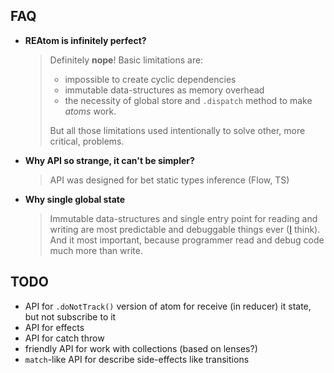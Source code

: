 ## FAQ

- **REAtom is infinitely perfect?**
  > Definitely **nope**! Basic limitations are:
  > - impossible to create cyclic dependencies
  > - immutable data-structures as memory overhead
  > - the necessity of global store and `.dispatch` method to make _atoms_ work.
  >
  > But all those limitations used intentionally to solve other, more critical, problems.
- **Why API so strange, it can't be simpler?**
  > API was designed for bet static types inference (Flow, TS)
- **Why single global state**
  > Immutable data-structures and single entry point for reading and writing are most predictable and debuggable things ever ([I](https://github.com/artalar) think). And it most important, because programmer read and debug code much more than write.

## TODO

- API for `.doNotTrack()` version of atom for receive (in reducer) it state, but not subscribe to it
- API for effects
- API for catch throw
- friendly API for work with collections (based on lenses?)
- `match`-like API for describe side-effects like transitions
